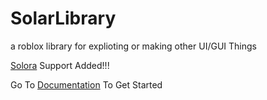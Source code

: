 # SolarLibrary
a roblox library for explioting or making other UI/GUI Things

[Solora](https://discord.gg/realsolara) Support Added!!!

Go To [Documentation](https://github.com/Riv3rZZ/SolarLibrary/blob/main/Documentation.md) To Get Started
